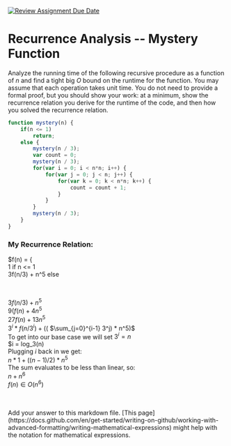 [![Review Assignment Due Date](https://classroom.github.com/assets/deadline-readme-button-24ddc0f5d75046c5622901739e7c5dd533143b0c8e959d652212380cedb1ea36.svg)](https://classroom.github.com/a/OlW38W4k)
# Recurrence Analysis -- Mystery Function

Analyze the running time of the following recursive procedure as a function of
$n$ and find a tight big $O$ bound on the runtime for the function. You may
assume that each operation takes unit time. You do not need to provide a formal
proof, but you should show your work: at a minimum, show the recurrence relation
you derive for the runtime of the code, and then how you solved the recurrence
relation.

```javascript
function mystery(n) {
    if(n <= 1)
        return;
    else {
        mystery(n / 3);
        var count = 0;
        mystery(n / 3);
        for(var i = 0; i < n*n; i++) {
            for(var j = 0; j < n; j++) {
                for(var k = 0; k < n*n; k++) {
                    count = count + 1;
                }
            }
        }
        mystery(n / 3);
    }
}
```

### My Recurrence Relation:

$f(n) = { <br/>
1              if n <= 1 <br/>
3f(n/3) + n^5    else <br/>

<br/>

$3f(n/3) + n^5$ <br/>
$9(f(n) + 4n^5$ <br/>
$27f(n) + 13n^5$ <br/>
$3^i * f(n/3^i) +(($ $\sum_{j=0}^{i-1} 3^j) * n^5)$ <br/>
To get into our base case we will set $3^i = n$ <br/>
$i = log_3(n) <br/>
Plugging $i$ back in we get: <br/>
$n * 1 + ((n - 1)/2) * n^5$ <br/>
The sum evaluates to be less than linear, so: <br/>
$n + n^6$ <br/>
$f(n) \in O(n^6)$

<br/>
<br/>
Add your answer to this markdown file. [This
page](https://docs.github.com/en/get-started/writing-on-github/working-with-advanced-formatting/writing-mathematical-expressions)
might help with the notation for mathematical expressions.
